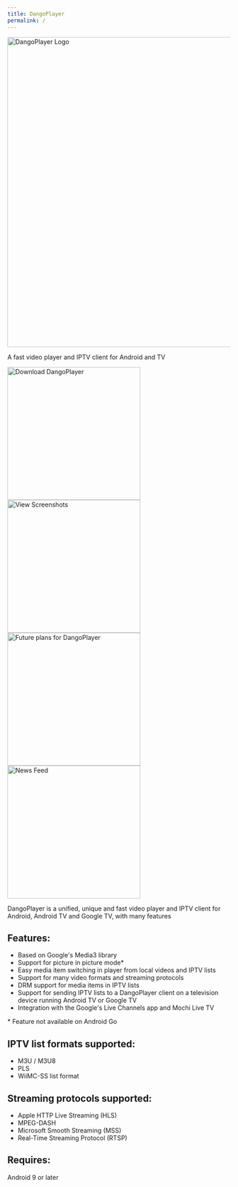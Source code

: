 ```yaml
---
title: DangoPlayer
permalink: /
---
```

<img alt='DangoPlayer Logo' width='700' src='https://brunochanrio.github.io/DangoPlayer/assets/DangoPlayerUni_Logo.png'/>

A fast video player and IPTV client for Android and TV

<a href="https://brunochanrio.github.io/DangoPlayer/getdango"><img alt='Download DangoPlayer' width='300' src='https://brunochanrio.github.io/DangoPlayer/assets/DangoBnr_Download.png'/></a>
<a href="https://brunochanrio.github.io/DangoPlayer/screenshots"><img alt='View Screenshots' width='300' src='https://brunochanrio.github.io/DangoPlayer/assets/DangoBnr_Screenshots.png'/></a>
<a href="https://brunochanrio.github.io/DangoPlayer/futureplans"><img alt='Future plans for DangoPlayer' width='300' src='https://brunochanrio.github.io/DangoPlayer/assets/DangoBnr_FuturePlans.png'/></a>
<a href="https://brunochanrio.github.io/DangoPlayer/news"><img alt='News Feed' width='300' src='https://brunochanrio.github.io/DangoPlayer/assets/DangoBnr_NewsFeed.png'/></a>

DangoPlayer is a unified, unique and fast video player and IPTV client for Android, Android TV and Google TV, with many features

## Features:
- Based on Google's Media3 library
- Support for picture in picture mode*
- Easy media item switching in player from local videos and IPTV lists
- Support for many video formats and streaming protocols
- DRM support for media items in IPTV lists
- Support for sending IPTV lists to a DangoPlayer client on a television device running Android TV or Google TV
- Integration with the Google's Live Channels app and Mochi Live TV

\* Feature not available on Android Go

## IPTV list formats supported:
- M3U / M3U8
- PLS
- WiiMC-SS list format

## Streaming protocols supported:
- Apple HTTP Live Streaming (HLS)
- MPEG-DASH
- Microsoft Smooth Streaming (MSS)
- Real-Time Streaming Protocol (RTSP)

## Requires:
Android 9 or later
